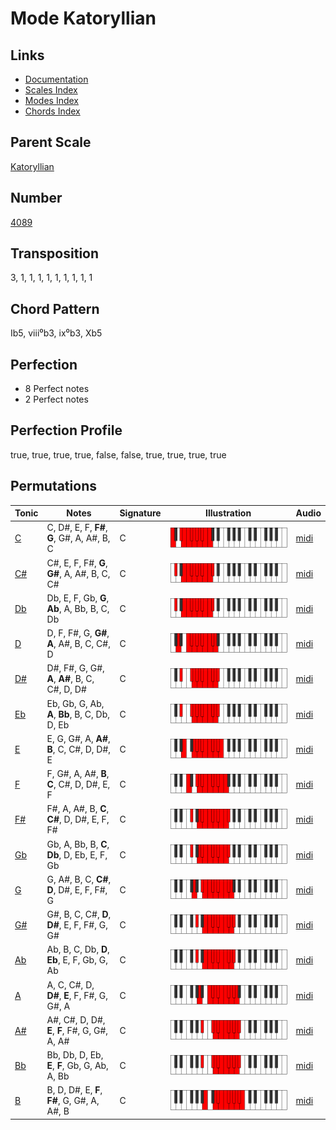 # Mode Katoryllian

## Links

- [Documentation](README.md)
- [Scales Index](Scales.md)
- [Modes Index](Modes.md)
- [Chords Index](Chords.md)

## Parent Scale

[Katoryllian](ScaleKatoryllian.md)

## Number

[4089](https://ianring.com/musictheory/scales/4089)

## Transposition

3, 1, 1, 1, 1, 1, 1, 1, 1, 1

## Chord Pattern

Ib5, viii⁰b3, ix⁰b3, Xb5

## Perfection

- 8 Perfect notes
- 2 Perfect notes

## Perfection Profile

true, true, true, true, false, false, true, true, true, true

## Permutations

| Tonic | Notes | Signature | Illustration | Audio |
|-------|-------|-----------|--------------|-------|
| [C](ModeCNaturalKatoryllian.md) | C, D#, E, F, **F#**, **G**, G#, A, A#, B, C | C | ![CNaturalKatoryllian](ModeCNaturalKatoryllian.png) | [midi](https://github.com/edipermadi/music/blob/main/docs/ModeCNaturalKatoryllian.mid?raw=true) |
| [C#](ModeCSharpKatoryllian.md) | C#, E, F, F#, **G**, **G#**, A, A#, B, C, C# | C | ![CSharpKatoryllian](ModeCSharpKatoryllian.png) | [midi](https://github.com/edipermadi/music/blob/main/docs/ModeCSharpKatoryllian.mid?raw=true) |
| [Db](ModeDFlatKatoryllian.md) | Db, E, F, Gb, **G**, **Ab**, A, Bb, B, C, Db | C | ![DFlatKatoryllian](ModeDFlatKatoryllian.png) | [midi](https://github.com/edipermadi/music/blob/main/docs/ModeDFlatKatoryllian.mid?raw=true) |
| [D](ModeDNaturalKatoryllian.md) | D, F, F#, G, **G#**, **A**, A#, B, C, C#, D | C | ![DNaturalKatoryllian](ModeDNaturalKatoryllian.png) | [midi](https://github.com/edipermadi/music/blob/main/docs/ModeDNaturalKatoryllian.mid?raw=true) |
| [D#](ModeDSharpKatoryllian.md) | D#, F#, G, G#, **A**, **A#**, B, C, C#, D, D# | C | ![DSharpKatoryllian](ModeDSharpKatoryllian.png) | [midi](https://github.com/edipermadi/music/blob/main/docs/ModeDSharpKatoryllian.mid?raw=true) |
| [Eb](ModeEFlatKatoryllian.md) | Eb, Gb, G, Ab, **A**, **Bb**, B, C, Db, D, Eb | C | ![EFlatKatoryllian](ModeEFlatKatoryllian.png) | [midi](https://github.com/edipermadi/music/blob/main/docs/ModeEFlatKatoryllian.mid?raw=true) |
| [E](ModeENaturalKatoryllian.md) | E, G, G#, A, **A#**, **B**, C, C#, D, D#, E | C | ![ENaturalKatoryllian](ModeENaturalKatoryllian.png) | [midi](https://github.com/edipermadi/music/blob/main/docs/ModeENaturalKatoryllian.mid?raw=true) |
| [F](ModeFNaturalKatoryllian.md) | F, G#, A, A#, **B**, **C**, C#, D, D#, E, F | C | ![FNaturalKatoryllian](ModeFNaturalKatoryllian.png) | [midi](https://github.com/edipermadi/music/blob/main/docs/ModeFNaturalKatoryllian.mid?raw=true) |
| [F#](ModeFSharpKatoryllian.md) | F#, A, A#, B, **C**, **C#**, D, D#, E, F, F# | C | ![FSharpKatoryllian](ModeFSharpKatoryllian.png) | [midi](https://github.com/edipermadi/music/blob/main/docs/ModeFSharpKatoryllian.mid?raw=true) |
| [Gb](ModeGFlatKatoryllian.md) | Gb, A, Bb, B, **C**, **Db**, D, Eb, E, F, Gb | C | ![GFlatKatoryllian](ModeGFlatKatoryllian.png) | [midi](https://github.com/edipermadi/music/blob/main/docs/ModeGFlatKatoryllian.mid?raw=true) |
| [G](ModeGNaturalKatoryllian.md) | G, A#, B, C, **C#**, **D**, D#, E, F, F#, G | C | ![GNaturalKatoryllian](ModeGNaturalKatoryllian.png) | [midi](https://github.com/edipermadi/music/blob/main/docs/ModeGNaturalKatoryllian.mid?raw=true) |
| [G#](ModeGSharpKatoryllian.md) | G#, B, C, C#, **D**, **D#**, E, F, F#, G, G# | C | ![GSharpKatoryllian](ModeGSharpKatoryllian.png) | [midi](https://github.com/edipermadi/music/blob/main/docs/ModeGSharpKatoryllian.mid?raw=true) |
| [Ab](ModeAFlatKatoryllian.md) | Ab, B, C, Db, **D**, **Eb**, E, F, Gb, G, Ab | C | ![AFlatKatoryllian](ModeAFlatKatoryllian.png) | [midi](https://github.com/edipermadi/music/blob/main/docs/ModeAFlatKatoryllian.mid?raw=true) |
| [A](ModeANaturalKatoryllian.md) | A, C, C#, D, **D#**, **E**, F, F#, G, G#, A | C | ![ANaturalKatoryllian](ModeANaturalKatoryllian.png) | [midi](https://github.com/edipermadi/music/blob/main/docs/ModeANaturalKatoryllian.mid?raw=true) |
| [A#](ModeASharpKatoryllian.md) | A#, C#, D, D#, **E**, **F**, F#, G, G#, A, A# | C | ![ASharpKatoryllian](ModeASharpKatoryllian.png) | [midi](https://github.com/edipermadi/music/blob/main/docs/ModeASharpKatoryllian.mid?raw=true) |
| [Bb](ModeBFlatKatoryllian.md) | Bb, Db, D, Eb, **E**, **F**, Gb, G, Ab, A, Bb | C | ![BFlatKatoryllian](ModeBFlatKatoryllian.png) | [midi](https://github.com/edipermadi/music/blob/main/docs/ModeBFlatKatoryllian.mid?raw=true) |
| [B](ModeBNaturalKatoryllian.md) | B, D, D#, E, **F**, **F#**, G, G#, A, A#, B | C | ![BNaturalKatoryllian](ModeBNaturalKatoryllian.png) | [midi](https://github.com/edipermadi/music/blob/main/docs/ModeBNaturalKatoryllian.mid?raw=true) |
